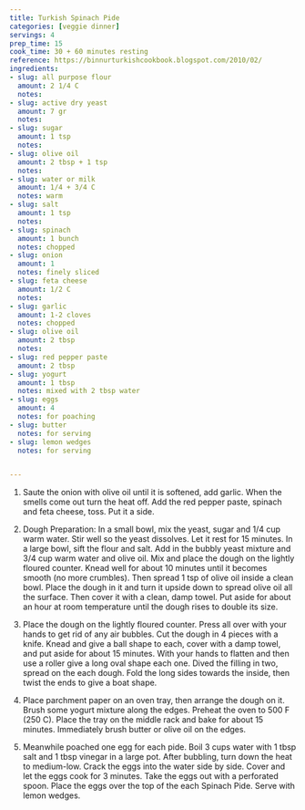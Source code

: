 ```yaml
---
title: Turkish Spinach Pide
categories: [veggie dinner]
servings: 4
prep_time: 15
cook_time: 30 + 60 minutes resting
reference: https://binnurturkishcookbook.blogspot.com/2010/02/
ingredients:
- slug: all purpose flour
  amount: 2 1/4 C
  notes:
- slug: active dry yeast
  amount: 7 gr
  notes:
- slug: sugar
  amount: 1 tsp
  notes:
- slug: olive oil
  amount: 2 tbsp + 1 tsp
  notes:
- slug: water or milk
  amount: 1/4 + 3/4 C
  notes: warm
- slug: salt
  amount: 1 tsp
  notes:
- slug: spinach
  amount: 1 bunch
  notes: chopped
- slug: onion
  amount: 1
  notes: finely sliced
- slug: feta cheese
  amount: 1/2 C
  notes:
- slug: garlic
  amount: 1-2 cloves
  notes: chopped
- slug: olive oil
  amount: 2 tbsp
  notes:
- slug: red pepper paste
  amount: 2 tbsp
- slug: yogurt
  amount: 1 tbsp
  notes: mixed with 2 tbsp water
- slug: eggs
  amount: 4
  notes: for poaching
- slug: butter
  notes: for serving
- slug: lemon wedges
  notes: for serving


---
```


1. Saute the onion with olive oil until it is softened, add garlic. When the smells come out turn the heat off. Add the red pepper paste, spinach and feta cheese, toss. Put it a side.
2. Dough Preparation: In a small bowl, mix the yeast, sugar and 1/4 cup warm water. Stir well so the yeast dissolves. Let it rest for 15 minutes. In a large bowl, sift the flour and salt. Add in the bubbly yeast mixture and 3/4 cup warm water and olive oil. Mix and place the dough on the lightly floured counter. Knead well for about 10 minutes until it becomes smooth (no more crumbles). Then spread 1 tsp of olive oil inside a clean bowl. Place the dough in it and turn it upside down to spread olive oil all the surface. Then cover it with a clean, damp towel. Put aside for about an hour at room temperature until the dough rises to double its size.

3. Place the dough on the lightly floured counter. Press all over with your hands to get rid of any air bubbles. Cut the dough in 4 pieces with a knife. Knead and give a ball shape to each, cover with a damp towel, and put aside for about 15 minutes. With your hands to flatten and then use a roller give a long oval shape each one. Dived the filling in two, spread on the each dough. Fold the long sides towards the inside, then twist the ends to give a boat shape.

4. Place parchment paper on an oven tray, then arrange the dough on it. Brush some yogurt mixture along the edges. Preheat the oven to 500 F (250 C). Place the tray on the middle rack and bake for about 15 minutes. Immediately brush butter or olive oil on the edges.

5. Meanwhile poached one egg for each pide. Boil 3 cups water with 1 tbsp salt and 1 tbsp vinegar in a large pot. After bubbling, turn down the heat to medium-low. Crack the eggs into the water side by side. Cover and let the eggs cook for 3 minutes. Take the eggs out with a perforated spoon. Place the eggs over the top of the each Spinach Pide. Serve with lemon wedges.